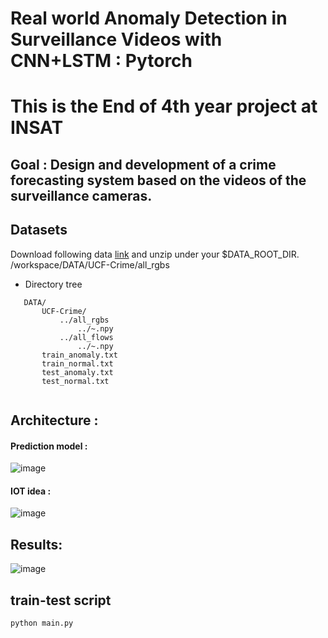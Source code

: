 # Real world Anomaly Detection in Surveillance Videos with CNN+LSTM : Pytorch 
# This is the End of 4th year project at INSAT
## Goal  : Design and development of a crime forecasting system based on the videos of the surveillance cameras.



## Datasets

Download following data [link](https://drive.google.com/file/d/18nlV4YjPM93o-SdnPQrvauMN_v-oizmZ/view?usp=sharing) and unzip under your $DATA_ROOT_DIR.
/workspace/DATA/UCF-Crime/all_rgbs
* Directory tree
 ```
    DATA/
        UCF-Crime/ 
            ../all_rgbs
                ../~.npy
            ../all_flows
                ../~.npy
        train_anomaly.txt
        train_normal.txt
        test_anomaly.txt
        test_normal.txt
        
```

## Architecture : 
#### Prediction model  : 

![image](https://user-images.githubusercontent.com/71349228/209438013-a5a0581d-410b-4d8d-8817-6721390453db.png)

#### IOT idea :

![image](https://user-images.githubusercontent.com/71349228/209438048-d42a6887-43d3-40ef-9b58-c1db6f8bbdc9.png)

## Results:

![image](https://user-images.githubusercontent.com/71349228/209438068-3cab3407-38c9-44bf-9d36-187c7101e03d.png)

## train-test script
```
python main.py
```


